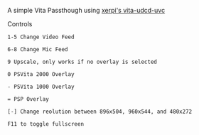 A simple Vita Passthough using [xerpi's vita-udcd-uvc](https://github.com/xerpi/vita-udcd-uvc) 

Controls 

`1-5 Change Video Feed`

`6-8 Change Mic Feed`

`9 Upscale, only works if no overlay is selected`

`0 PSVita 2000 Overlay`

`- PSVita 1000 Overlay`

`= PSP Overlay`

`[-] Change reolution between 896x504, 960x544, and 480x272`

`F11 to toggle fullscreen`